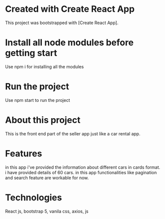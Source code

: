 # Created with Create React App

This project was bootstrapped with [Create React App].

# Install all node modules before getting start

Use npm i for installing all the modules

# Run the project

Use npm start to run the project

# About this project

This is the front end part of the seller app just like a car rental app.

# Features

in this app i've provided the information about different cars in cards
format.
i have provided details of 60 cars.
in this app functionalities like pagination and search feature are workable
for now.

# Technologies

React js, bootstrap 5, vanila css, axios, js

